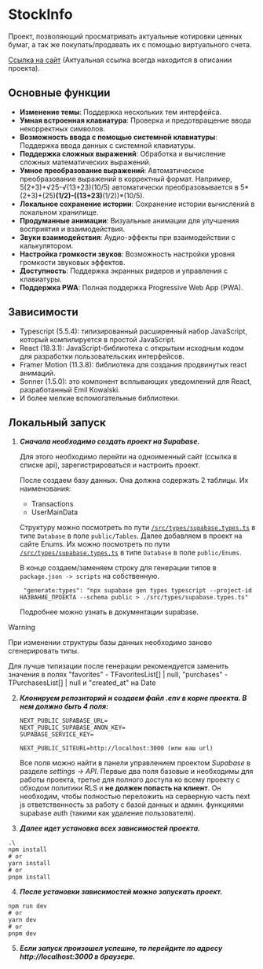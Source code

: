 # StockInfo

Проект, позволяющий просматривать актуальные котировки ценных бумаг, а так же покупать/продавать их с помощью виртуального счета.

[Ссылка на сайт]() (Актуальная ссылка всегда находится в описании проекта).

## Основные функции
- **Изменение темы**: Поддержка нескольких тем интерфейса.
- **Умная встроенная клавиатура**: Проверка и предотвращение ввода некорректных символов.
- **Возможность ввода с помощью системной клавиатуры**: Поддержка ввода данных с системной клавиатуры.
- **Поддержка сложных выражений**: Обработка и вычисление сложных математических выражений.
- **Умное преобразование выражений**: Автоматическое преобразование выражений в корректный формат. Например, 5(2+3)+√25-√(13+23)(10/5) автоматически преобразовывается в 5*(2+3)+(25)**(1/2)-((13+23)**(1/2))*(10/5).
- **Локальное сохранение истории**: Сохранение истории вычислений в локальном хранилище.
- **Продуманные анимации**: Визуальные анимации для улучшения восприятия и взаимодействия.
- **Звуки взаимодействия**: Аудио-эффекты при взаимодействии с калькулятором.
- **Настройка громкости звуков**: Возможность настройки уровня громкости звуковых эффектов.
- **Доступность**: Поддержка экранных ридеров и управления с клавиатуры.
- **Поддержка PWA**: Полная поддержка Progressive Web App (PWA).

## Зависимости
- Typescript (5.5.4): типизированный расширенный набор JavaScript, который компилируется в простой JavaScript.
- React (18.3.1): JavaScript-библиотека с открытым исходным кодом для разработки пользовательских интерфейсов.
- Framer Motion (11.3.8): библиотека для создания продвинутых react анимаций.
- Sonner (1.5.0): это компонент всплывающих уведомлений для React, разработанный Emil Kowalski.
- И более мелкие вспомогательные библиотеки.

## Локальный запуск
1. ***Сначала необходимо создать проект на Supabase.***

   Для этого необходимо перейти на одноименный сайт (ссылка в списке api), зарегистрироваться и настроить проект.

   После создаем базу данных. Она должна содержать 2 таблицы. Их наименования:
     - Transactions
     - UserMainData
     
     Структуру можно посмотреть по пути [`/src/types/supabase.types.ts`](src/types/supabase.types.ts) в типе `Database` в поле `public/Tables`.
   Далее добавляем в проект на сайте Enums.
   Их можно посмотреть по пути [`/src/types/supabase.types.ts`](src/types/supabase.types.ts) в типе `Database` в поле `public/Enums`.

   В конце создаем/заменяем строку для генерации типов в `package.json -> scripts` на собственную.
   ```
    "generate:types": "npx supabase gen types typescript --project-id НАЗВАНИЕ_ПРОЕКТА --schema public > ./src/types/supabase.types.ts"
    ```
   Подробнее можно узнать в документации supabase.
> [!WARNING]
> При изменении структуры базы данных необходимо заново сгенерировать типы. 
>
> Для лучше типизации после генерации рекомендуется заменить значения в полях 
> "favorites" - TFavoritesList[] | null, "purchases" - TPurchasesList[] | null и "created_at" на Date

2. ***Клонируем репозиторий и создаем файл .env в корне проекта. В нем должно быть 4 поля:***
    ```
    NEXT_PUBLIC_SUPABASE_URL=
    NEXT_PUBLIC_SUPABASE_ANON_KEY=
    SUPABASE_SERVICE_KEY=
    
    NEXT_PUBLIC_SITEURL=http://localhost:3000 (или ваш url)
    ```
    Все поля можно найти в панели управлением проектом *Supabase* в разделе *settings -> API*.
    Первые два поля базовые и необходимы для работы проекта, третье для полного доступа ко всему проекту с обходом политики RLS и **не должен попасть на клиент**. 
    Он необходим, чтобы полностью переложить на серверную часть next js ответственность за работу с базой данных и админ. функциями supabase auth (такими как удаление пользователя).

3. ***Далее идет установка всех зависимостей проекта.***
```
.\
npm install
# or
yarn install
# or
pnpm install
```
4. ***После установки зависимостей можно запускать проект.***
```
npm run dev
# or
yarn dev
# or
pnpm dev
```

5. ***Если запуск произошел успешно, то перейдите по адресу http://localhost:3000 в браузере.***
